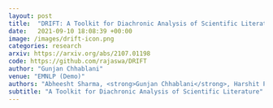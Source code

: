 ```yaml
---
layout: post
title:  "DRIFT: A Toolkit for Diachronic Analysis of Scientific Literature"
date:   2021-09-10 18:08:39 +00:00
image: /images/drift-icon.png
categories: research
arxiv: https://arxiv.org/abs/2107.01198
code: https://github.com/rajaswa/DRIFT
author: "Gunjan Chhablani"
venue: "EMNLP (Demo)"
authors: "Abheesht Sharma, <strong>Gunjan Chhablani</strong>, Harshit Pandey, Rajaswa Patil"
subtitle: "A Toolkit for Diachronic Analysis of Scientific Literature"
---
```

